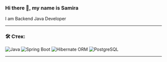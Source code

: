 ### Hi there 👋, my name is Samira
I am Backend Java Developer

---

### &#128736; Стек:

![Java](https://profilinator.rishav.dev/skills-assets/java-original-wordmark.svg)
![Spring Boot](https://spring.io/)
![Hibernate ORM](https://spring.io/)
![PostgreSQL](https://img.shields.io/badge/PostgreSQL-%2300758F.svg?style=for-the-badge&logo=PostgreSQL&logoColor=white)

---


<!--
**helloWoor1d/helloWoor1d** is a ✨ _special_ ✨ repository because its `README.md` (this file) appears on your GitHub profile.

Here are some ideas to get you started:

- 🔭 I’m currently working on ...
- 🌱 I’m currently learning ...
- 👯 I’m looking to collaborate on ...
- 🤔 I’m looking for help with ...
- 💬 Ask me about ...
- 📫 How to reach me: ...
- 😄 Pronouns: ...
- ⚡ Fun fact: ...
-->
